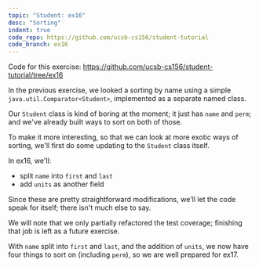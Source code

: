 ```yaml
---
topic: "Student: ex16"
desc: "Sorting"
indent: true
code_repo: https://github.com/ucsb-cs156/student-tutorial
code_branch: ex16
---
```


Code for this exercise: <https://github.com/ucsb-cs156/student-tutorial/tree/ex16>

In the previous exercise, we looked a sorting by name using a simple `java.util.Comparator<Student>`, implemented as a separate named class.

Our `Student` class is kind of boring at the moment; it just has `name` and `perm`; and we've already built ways to sort on both of those.

To make it more interesting, so that we can look at more exotic ways of sorting, we'll first do some updating to the `Student` class itself.

In ex16, we'll:
* split `name` into `first` and `last`
* add `units` as another field

Since these are pretty straightforward modifications, we'll let the code speak for itself; there isn't much else to say.

We will note that we only partially refactored the test coverage; finishing that job is left as a future exercise.

With `name` split into `first` and `last`, and the addition of `units`, we now have four things to sort on (including `perm`), so we
are well prepared for ex17.
